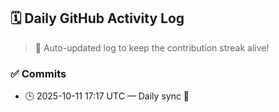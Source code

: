 ## 🗓️ Daily GitHub Activity Log

> 🤖 Auto-updated log to keep the contribution streak alive!

### ✅ Commits

- 🕒 2025-10-11 17:17 UTC — Daily sync 🌿

